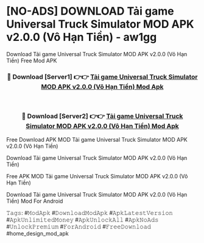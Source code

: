 # [NO-ADS] DOWNLOAD Tải game Universal Truck Simulator MOD APK v2.0.0 (Vô Hạn Tiền) - aw1gg
Download Tải game Universal Truck Simulator MOD APK v2.0.0 (Vô Hạn Tiền) Free Mod APK

<div align="center">
<h3>🔴 Download [Server1] 👉👉 <a href="https://apk-comot.site?title=Tải_game_Universal_Truck_Simulator_MOD_APK_v2.0.0_(Vô_Hạn_Tiền)">Tải game Universal Truck Simulator MOD APK v2.0.0 (Vô Hạn Tiền) Mod Apk</a></h3><br>

<h3>🔴 Download [Server2] 👉👉 <a href="https://apk-comot.site?title=Tải_game_Universal_Truck_Simulator_MOD_APK_v2.0.0_(Vô_Hạn_Tiền)">Tải game Universal Truck Simulator MOD APK v2.0.0 (Vô Hạn Tiền) Mod Apk</a></h3>
</div>


Free Download APK MOD Tải game Universal Truck Simulator MOD APK v2.0.0 (Vô Hạn Tiền)

Download Tải game Universal Truck Simulator MOD APK v2.0.0 (Vô Hạn Tiền) 

Free APK MOD Tải game Universal Truck Simulator MOD APK v2.0.0 (Vô Hạn Tiền) 

Download Tải game Universal Truck Simulator MOD APK v2.0.0 (Vô Hạn Tiền) Mod For Android

𝚃𝚊𝚐𝚜: #𝙼𝚘𝚍𝙰𝚙𝚔 #𝙳𝚘𝚠𝚗𝚕𝚘𝚊𝚍𝙼𝚘𝚍𝙰𝚙𝚔 #𝙰𝚙𝚔𝙻𝚊𝚝𝚎𝚜𝚝𝚅𝚎𝚛𝚜𝚒𝚘𝚗 #𝙰𝚙𝚔𝚄𝚗𝚕𝚒𝚖𝚒𝚝𝚎𝚍𝙼𝚘𝚗𝚎𝚢 #𝙰𝚙𝚔𝚄𝚗𝚕𝚘𝚌𝚔𝙰𝚕𝚕 #𝙰𝚙𝚔𝙽𝚘𝙰𝚍𝚜 #𝚄𝚗𝚕𝚘𝚌𝚔𝙿𝚛𝚎𝚖𝚒𝚞𝚖 #𝙵𝚘𝚛𝙰𝚗𝚍𝚛𝚘𝚒𝚍 #𝙵𝚛𝚎𝚎𝙳𝚘𝚠𝚗𝚕𝚘𝚊𝚍 #home_design_mod_apk